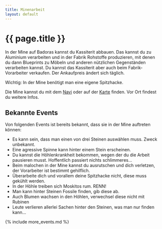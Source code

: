 ```yaml
---
title: Minenarbeit
layout: default
---
```

# {{ page.title }}
In der Mine auf Badoras kannst du Kassiterit abbauen. Das kannst du zu Aluminium
verarbeiten und in der Fabrik Rohstoffe produzieren, mit denen du dann
Blueprints zu Möbeln und anderen nützlichen Gegenständen verarbeiten kannst. Du
kannst das Kassiterit aber auch beim Fabrik-Vorarbeiter verkaufen. Der
Ankaufpreis ändert sich täglich.

Wichtig: In der Mine benötigt man eine eigene Spitzhacke.

Die Mine kannst du mit dem [Navi](/commands/navi) oder auf der
[Karte](/commands/karte) finden. Vor Ort findest du weitere Infos.

## Bekannte Events

Von folgenden Events ist bereits bekannt, dass sie in der Mine auftreten
können:
- Es kann sein, dass man einen von drei Steinen auswählen muss. Zweck unbekannt.
- Eine agressive Spinne kann hinter einem Stein erscheinen.
- Du kannst die Höhlenkrankheit bekommen, wegen der du die Arbeit pausieren
  musst. Hoffentlich passiert nichts schlimmeres...
- Beim malochen in der Mine kannst du ausrutschen und dich verletzen, der Vorarbeiter ist bestimmt gehilflich.
- Überarbeite dich und vorallem deine Spitzhacke nicht, diese muss gekühlt werden.
- In der Höhle treiben sich Moskitos rum. RENN!
- Man kann hinter Steinen Fossile finden, gib diese ab.
- Auch Blumen wachsen in den Höhlen, verwechsel diese nicht mit Rubinen
- Leute verlieren allerlei Sachen hinter den Steinen, was man nur finden kann...


{% include more_events.md %}
